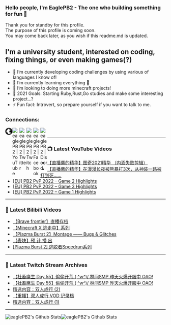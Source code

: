 ### Hello people, I'm EaglePB2 - The one who building something for fun 👋
Thank you for standby for this profile.   
The purpose of this profile is coming soon.   
You may come back later, as you wish if this readme.md is updated.   

## I'm a university student, interested on coding, fixing things, or even making games(?)
- 🔭 I’m currently developing coding challenges by using various of languages I know of!
- 🌱 I’m currently learning everything 🤣
- 💬 I’m looking to doing more minecraft projects!
- 🥅 2021 Goals: Starting Ruby,Rust,Go studies and make some interesting project...?
- ⚡ Fun fact: Introvert, so prepare yourself if you want to talk to me.

### Connections:

[<img align="left" alt="challonge.com" width="22px" src="https://raw.githubusercontent.com/iconic/open-iconic/master/svg/globe.svg" />][website]
[<img align="left" alt="eaglePB2 | YouTube" width="22px" src="https://cdn.jsdelivr.net/npm/simple-icons@v3/icons/youtube.svg" />][youtube]
[<img align="left" alt="eaglePB2 | Twitter" width="22px" src="https://cdn.jsdelivr.net/npm/simple-icons@v3/icons/twitter.svg" />][twitter]
[<img align="left" alt="eaglePB2 | Twitch" width="22px" src="https://cdn.jsdelivr.net/npm/simple-icons@v3/icons/twitch.svg" />][twitch]
[<img align="left" alt="eaglePB2 | Facebook" width="22px" src="https://cdn.jsdelivr.net/npm/simple-icons@v3/icons/facebook.svg" />][facebook]
[<img align="left" alt="eaglePB2 | Discord" width="22px" src="https://cdn.jsdelivr.net/npm/simple-icons@v3/icons/discord.svg" />][discord]

<br />

---

### 📺 Latest YouTube Videos
<!-- YOUTUBE:START -->
- [【直播鹰的精华】图奇2021精华 （内涵失败剪辑）](https://www.youtube.com/watch?v=RPnDW4irLa4)
- [【直播鹰的精华】在漫漫长夜被熊暴打3次，从神装一路被打到死……](https://www.youtube.com/watch?v=dy46nrb4Qt4)
- [[EU] PB2 PvP 2022 – Game 2 Highlights](https://www.youtube.com/watch?v=uNbqiIIOe4Y)
- [[EU] PB2 PvP 2022 – Game 3 Highlights](https://www.youtube.com/watch?v=9MFQ47TiuFA)
- [[EU] PB2 PvP 2022 – Game 1 Highlights](https://www.youtube.com/watch?v=b6Cb9j9Syik)
<!-- YOUTUBE:END -->

---

### 📕 Latest Bilibili Videos
<!-- BILIBILI:START -->
- [【Brave frontier】直播存档](https://www.bilibili.com/video/BV1XC4y1b7AA)
- [【Minecraft X 逃走中】系列](https://www.bilibili.com/video/av90630942)
- [【Plazma Burst 2】Montage —— Bugs &amp; Glitches](https://www.bilibili.com/video/av84704611)
- [【麦块】预 计 播 出](https://www.bilibili.com/video/av81108733)
- [[Plazma Burst 2] 逃脱者Speedrun系列](https://www.bilibili.com/video/av81036545)
<!-- BILIBILI:END -->

---

### 👾 Latest Twitch Stream Archives
<!-- TWITCH:START -->
- [【社畜鹰生 Day 55】偷偷开荒 &lpar; ^w^&rpar;/  林间SMP 昨天火爆开服中 OAO!](https://www.twitch.tv/videos/1454682839)
- [【社畜鹰生 Day 55】偷偷开荒 &lpar; ^w^&rpar;/  林间SMP 昨天火爆开服中 OAO!](https://www.twitch.tv/videos/1454499516)
- [精选内容：双人成行 &lpar;2&rpar;](https://www.twitch.tv/videos/1453637212)
- [【重播】双人成行 VOD 记录档](https://www.twitch.tv/videos/1453584416)
- [精选内容：双人成行 &lpar;1&rpar;](https://www.twitch.tv/videos/1451704718)
<!-- TWITCH:END -->

---

<img align="left" alt="eaglePB2's Github Stats" src="https://github-readme-stats.vercel.app/api?username=eaglePB2&show_icons=true&hide_border=true&theme=merko" />
<img align="left" alt="eaglePB2's Github Stats" src="https://github-readme-stats.vercel.app/api/top-langs/?username=eaglePB2&show_icons=true&hide_border=true&theme=merko" />    

[website]: https://forestwork.net/
[twitter]: https://forestwork.net/Twitter
[youtube]: https://forestwork.net/Youtube
[twitch]: https://www.twitch.tv/eaglepb2
[facebook]: https://forestwork.net/Facebook
[discord]:https://forestwork.net/Discord

<!-- RANDOMQUOTE:START -->
<!-- RANDOMQUOTE:END -->
